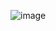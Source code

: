 ![image](https://user-images.githubusercontent.com/89120960/230386455-849a3be9-608b-49b0-a826-3ecd6de4a27c.png)
